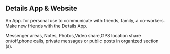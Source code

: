 ## Details App & Website

An App. for personal use to communicate with friends, family, a co-workers. Make new friends with the Details App.

Messenger areas, Notes, Photos,Video share,GPS location share on/off,phone calls, private messages or public posts in organized section (s).